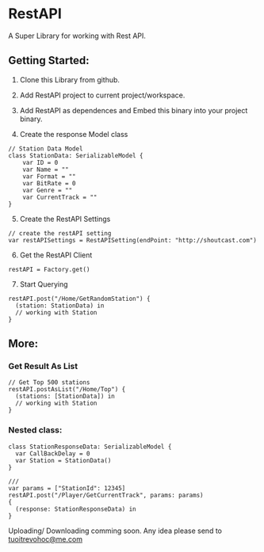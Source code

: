 # RestAPI
A Super Library for working with Rest API.

## Getting Started:

1. Clone this Library from github.

2. Add RestAPI project to current project/workspace.

3. Add RestAPI as dependences and Embed this binary into your project binary.

4. Create the response Model class

  ```
  // Station Data Model
  class StationData: SerializableModel {
      var ID = 0
      var Name = ""
      var Format = ""
      var BitRate = 0
      var Genre = ""
      var CurrentTrack = ""
  }
  ```

5. Create the RestAPI Settings

  ```
  // create the restAPI setting
  var restAPISettings = RestAPISetting(endPoint: "http://shoutcast.com")
  ```

6. Get the RestAPI Client

  ```
  restAPI = Factory.get()
  ```

7. Start Querying
  ```
  restAPI.post("/Home/GetRandomStation") {
    (station: StationData) in
    // working with Station
  }
  ```

## More:

### Get Result As List

  ```
  // Get Top 500 stations
  restAPI.postAsList("/Home/Top") {
    (stations: [StationData]) in
    // working with Station
  }
  ```
  
### Nested class:

  ```
  class StationResponseData: SerializableModel {
    var CallBackDelay = 0
    var Station = StationData()
  }
  
  ///
  var params = ["StationId": 12345]
  restAPI.post("/Player/GetCurrentTrack", params: params)
  {
    (response: StationResponseData) in
  }
  ```
  
Uploading/ Downloading comming soon.
Any idea please send to tuoitrevohoc@me.com

